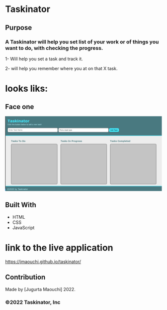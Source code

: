 # Taskinator

## Purpose
### A Taskinator will help you set list of your work or of things you want to do, with checking the progress.

1- Will help you set a task and track it.

2- will help you remember where you at on that X task.
 

# looks liks: 
## Face one
![](assets/images/imgOne.png)

## Built With
* HTML
* CSS
* JavaScript

# link to the live application

https://jmaouchi.github.io/taskinator/ 

## Contribution
Made by [Jugurta Maouchi]  2022.

### ©️2022 Taskinator, Inc 
